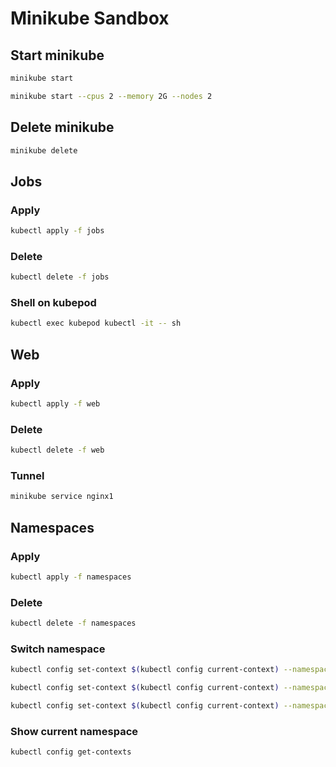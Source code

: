 # Minikube Sandbox

## Start minikube

```bash
minikube start
```

```bash
minikube start --cpus 2 --memory 2G --nodes 2
```

## Delete minikube

```bash
minikube delete
```

## Jobs

### Apply

```bash
kubectl apply -f jobs
```

### Delete

```bash
kubectl delete -f jobs
```

### Shell on kubepod

```bash
kubectl exec kubepod kubectl -it -- sh
```

## Web

### Apply

```bash
kubectl apply -f web
```

### Delete

```bash
kubectl delete -f web
```

### Tunnel

```bash
minikube service nginx1
```

## Namespaces

### Apply

```bash
kubectl apply -f namespaces
```

### Delete

```bash
kubectl delete -f namespaces
```

### Switch namespace

```bash
kubectl config set-context $(kubectl config current-context) --namespace=production
```

```bash
kubectl config set-context $(kubectl config current-context) --namespace=staging
```

```bash
kubectl config set-context $(kubectl config current-context) --namespace=default
```

### Show current namespace

```bash
kubectl config get-contexts
```
